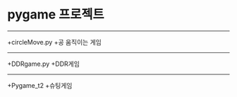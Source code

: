 # pygame 프로젝트
------------------
+circleMove.py
  +공 움직이는 게임
  
 ----------------- 
+DDRgame.py
  +DDR게임
  
-------------------
+Pygame_t2
  +슈팅게임

